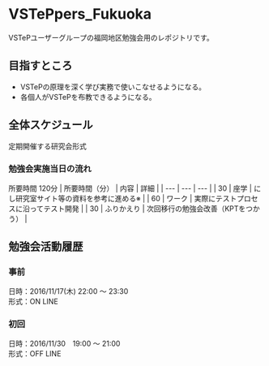# VSTePpers_Fukuoka
VSTePユーザーグループの福岡地区勉強会用のレポジトリです。

## 目指すところ
* VSTePの原理を深く学び実務で使いこなせるようになる。
* 各個人がVSTePを布教できるようになる。

## 全体スケジュール
定期開催する研究会形式

### 勉強会実施当日の流れ
所要時間 120分
| 所要時間（分） | 内容 | 詳細 |
| --- | --- | --- |
| 30 | 座学 | にし研究室サイト等の資料を参考に進める※ |
| 60 | ワーク | 実際にテストプロセスに沿ってテスト開発 |
| 30 | ふりかえり | 次回移行の勉強会改善（KPTをつかう） |


## 勉強会活動履歴
### 事前
日時：2016/11/17(木) 22:00 ～ 23:30  
形式：ON LINE

### 初回
日時：2016/11/30　19:00 ～ 21:00  
形式：OFF LINE
